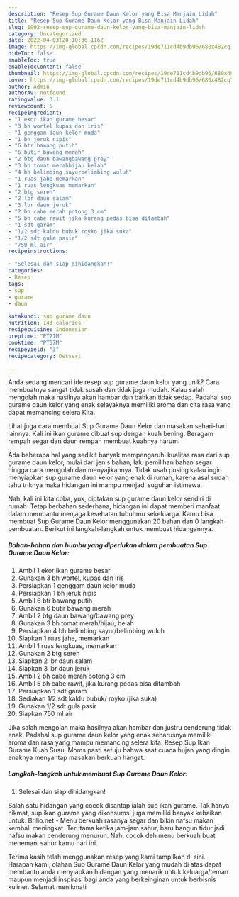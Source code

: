 ```yaml
---
description: "Resep Sup Gurame Daun Kelor yang Bisa Manjain Lidah"
title: "Resep Sup Gurame Daun Kelor yang Bisa Manjain Lidah"
slug: 1992-resep-sup-gurame-daun-kelor-yang-bisa-manjain-lidah
category: Uncategorized
date: 2022-04-03T20:10:36.116Z
image: https://img-global.cpcdn.com/recipes/19de711cd4b9db96/680x482cq70/sup-gurame-daun-kelor-foto-resep-utama.jpg
hideToc: false
enableToc: true
enableTocContent: false
thumbnail: https://img-global.cpcdn.com/recipes/19de711cd4b9db96/680x482cq70/sup-gurame-daun-kelor-foto-resep-utama.jpg
cover: https://img-global.cpcdn.com/recipes/19de711cd4b9db96/680x482cq70/sup-gurame-daun-kelor-foto-resep-utama.jpg
author: Admin
authorAv: notfound
ratingvalue: 3.1
reviewcount: 5
recipeingredient:
- "1 ekor ikan gurame besar"
- "3 bh wortel kupas dan iris"
- "1 genggam daun kelor muda"
- "1 bh jeruk nipis"
- "6 btr bawang putih"
- "6 butir bawang merah"
- "2 btg daun bawangbawang prey"
- "3 bh tomat merahhijau belah"
- "4 bh belimbing sayurbelimbing wuluh"
- "1 ruas jahe memarkan"
- "1 ruas lengkuas memarkan"
- "2 btg sereh"
- "2 lbr daun salam"
- "3 lbr daun jeruk"
- "2 bh cabe merah potong 3 cm"
- "5 bh cabe rawit jika kurang pedas bisa ditambah"
- "1 sdt garam"
- "1/2 sdt kaldu bubuk royko jika suka"
- "1/2 sdt gula pasir"
- "750 ml air"
recipeinstructions:

- "Selesai dan siap dihidangkan!"
categories:
- Resep
tags:
- sup
- gurame
- daun

katakunci: sup gurame daun 
nutrition: 143 calories
recipecuisine: Indonesian
preptime: "PT21M"
cooktime: "PT57M"
recipeyield: "3"
recipecategory: Dessert

---
```





Anda sedang mencari ide resep sup gurame daun kelor yang unik? Cara membuatnya sangat tidak susah dan tidak juga mudah. Kalau salah mengolah maka hasilnya akan hambar dan bahkan tidak sedap. Padahal sup gurame daun kelor yang enak selayaknya memiliki aroma dan cita rasa yang dapat memancing selera Kita.





Lihat juga cara membuat Sup Gurame Daun Kelor dan masakan sehari-hari lainnya. Kali ini ikan gurame dibuat sup dengan kuah bening. Beragam rempah segar dan daun rempah membuat kuahnya harum.

Ada beberapa hal yang sedikit banyak mempengaruhi kualitas rasa dari sup gurame daun kelor, mulai dari jenis bahan, lalu pemilihan bahan segar hingga cara mengolah dan menyajikannya. Tidak usah pusing kalau ingin menyiapkan sup gurame daun kelor yang enak di rumah, karena asal sudah tahu triknya maka hidangan ini mampu menjadi suguhan istimewa.






Nah, kali ini kita coba, yuk, ciptakan sup gurame daun kelor sendiri di rumah. Tetap berbahan sederhana, hidangan ini dapat memberi manfaat dalam membantu menjaga kesehatan tubuhmu sekeluarga. Kamu bisa membuat Sup Gurame Daun Kelor menggunakan 20 bahan dan 0 langkah pembuatan. Berikut ini langkah-langkah untuk membuat hidangannya.

<!--inarticleads1-->

##### Bahan-bahan dan bumbu yang diperlukan dalam pembuatan Sup Gurame Daun Kelor:

1. Ambil 1 ekor ikan gurame besar
1. Gunakan 3 bh wortel, kupas dan iris
1. Persiapkan 1 genggam daun kelor muda
1. Persiapkan 1 bh jeruk nipis
1. Ambil 6 btr bawang putih
1. Gunakan 6 butir bawang merah
1. Ambil 2 btg daun bawang/bawang prey
1. Gunakan 3 bh tomat merah/hijau, belah
1. Persiapkan 4 bh belimbing sayur/belimbing wuluh
1. Siapkan 1 ruas jahe, memarkan
1. Ambil 1 ruas lengkuas, memarkan
1. Gunakan 2 btg sereh
1. Siapkan 2 lbr daun salam
1. Siapkan 3 lbr daun jeruk
1. Ambil 2 bh cabe merah potong 3 cm
1. Ambil 5 bh cabe rawit, jika kurang pedas bisa ditambah
1. Persiapkan 1 sdt garam
1. Sediakan 1/2 sdt kaldu bubuk/ royko (jika suka)
1. Gunakan 1/2 sdt gula pasir
1. Siapkan 750 ml air


Jika salah mengolah maka hasilnya akan hambar dan justru cenderung tidak enak. Padahal sup gurame daun kelor yang enak seharusnya memiliki aroma dan rasa yang mampu memancing selera kita. Resep Sup Ikan Gurame Kuah Susu. Moms pasti setuju bahwa saat cuaca hujan yang dingin enaknya menyantap masakan berkuah hangat. 

<!--inarticleads2-->

##### Langkah-langkah untuk membuat Sup Gurame Daun Kelor:


1. Selesai dan siap dihidangkan!

Salah satu hidangan yang cocok disantap ialah sup ikan gurame. Tak hanya nikmat, sup ikan gurame yang dikonsumsi juga memiliki banyak kebaikan untuk. Brilio.net - Menu berkuah rasanya segar dan bikin nafsu makan kembali meningkat. Terutama ketika jam-jam sahur, baru bangun tidur jadi nafsu makan cenderung menurun. Nah, cocok deh menu berkuah buat menemani sahur kamu hari ini. 

Terima kasih telah menggunakan resep yang kami tampilkan di sini. Harapan kami, olahan Sup Gurame Daun Kelor yang mudah di atas dapat membantu anda menyiapkan hidangan yang menarik untuk keluarga/teman maupun menjadi inspirasi bagi anda yang berkeinginan untuk berbisnis kuliner. Selamat menikmati
